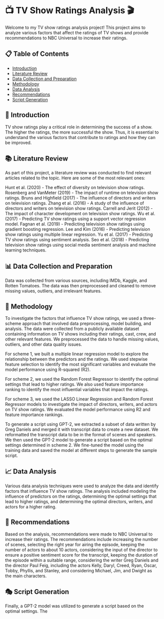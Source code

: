 # 📺 TV Show Ratings Analysis 🎬

Welcome to my TV show ratings analysis project! This project aims to analyze various factors that affect the ratings of TV shows and provide recommendations to NBC Universal to increase their ratings.

## 📋 Table of Contents

<ul>
  <li><a href="#introduction">Introduction</a></li>
  <li><a href="#literature">Literature Review</a></li>
  <li><a href="#data">Data Collection and Preparation</a></li>
  <li><a href="#metho">Methodology</a></li>
  <li><a href="#analysis">Data Analysis</a></li>
  <li><a href="#recommendations">Recommendations</a></li>
  <li><a href="#script-generation">Script Generation</a></li>
</ul>
<a name="introduction"></a>

## 🎉 Introduction

TV show ratings play a critical role in determining the success of a show. The higher the ratings, the more successful the show. Thus, it is essential to understand the various factors that contribute to ratings and how they can be improved.

<a name="literature"></a>

## 📚 Literature Review

As part of this project, a literature review was conducted to find relevant articles related to the topic. Here are some of the most relevant ones:

Hunt et al. (2020) - The effect of diversity on television show ratings.
Rosenberg and VanMeter (2019) - The impact of runtime on television show ratings.
Bruns and Highfield (2017) - The influence of directors and writers on television ratings.
Zhang et al. (2016) - A study of the influence of directors and writers on television show ratings.
Carrell and Jerit (2012) - The impact of character development on television show ratings.
Wu et al. (2017) - Predicting TV show ratings using a support vector regression model.
Fagnan et al. (2019) - Predicting television show ratings using gradient boosting regression.
Lee and Kim (2016) - Predicting television show ratings using multiple linear regression.
Yu et al. (2017) - Predicting TV show ratings using sentiment analysis.
Seo et al. (2018) - Predicting television show ratings using social media sentiment analysis and machine learning techniques.

<a name="data"></a>

## 📊 Data Collection and Preparation

Data was collected from various sources, including IMDb, Kaggle, and Rotten Tomatoes. The data was then preprocessed and cleaned to remove missing values, outliers, and irrelevant features.

<a name="analysis"></a>


## 📝 Methodology

To investigate the factors that influence TV show ratings, we used a three-scheme approach that involved data preprocessing, model building, and analysis. The data were collected from a publicly available dataset containing information on TV shows including their ratings, cast, crew, and other relevant features. We preprocessed the data to handle missing values, outliers, and other data quality issues.

For scheme 1, we built a multiple linear regression model to explore the relationship between the predictors and the ratings. We used stepwise feature selection to identify the most significant variables and evaluate the model performance using R-squared (R2).

For scheme 2, we used the Random Forest Regressor to identify the optimal settings that lead to higher ratings. We also used feature importance ranking to identify the most influential variables that impact the ratings.

For scheme 3, we used the LASSO Linear Regression and Random Forest Regressor models to investigate the impact of directors, writers, and actors on TV show ratings. We evaluated the model performance using R2 and feature importance rankings.

To generate a script using GPT-2, we extracted a subset of data written by Greg Daniels and merged it with transcript data to create a new dataset. We reformatted the transcript data to be in the format of scenes and speakers. We then used the GPT-2 model to generate a script based on the optimal settings determined in scheme 2. We fine-tuned the model using the training data and saved the model at different steps to generate the sample script.
<a href="#metho"></a>

## 📈 Data Analysis

Various data analysis techniques were used to analyze the data and identify factors that influence TV show ratings. The analysis included modeling the influence of predictors on the ratings, determining the optimal settings that lead to higher ratings, and determining the optimal directors, writers, and actors for a higher rating.

<a name="recommendations"></a>

## 💬 Recommendations

Based on the analysis, recommendations were made to NBC Universal to increase their ratings. The recommendations include increasing the number of scenes, selecting the right year for airing the episode, keeping the number of actors to about 10 actors, considering the input of the director to ensure a positive sentiment score for the transcript, keeping the duration of the episode within a suitable range, considering the writer Greg Daniels and the director Paul Feig, including the actors Kelly, Daryl, Creed, Ryan, Oscar, Tobby, Phyllis, and Stanley, and considering Michael, Jim, and Dwight as the main characters.

<a name="script-generation"></a>

## 🎭 Script Generation

Finally, a GPT-2 model was utilized to generate a script based on the optimal settings. The
